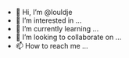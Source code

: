 - 👋 Hi, I’m @louldje
- 👀 I’m interested in ...
- 🌱 I’m currently learning ...
- 💞️ I’m looking to collaborate on ...
- 📫 How to reach me ...

<!---
louldje/louldje is a ✨ special ✨ repository because its `README.md` (this file) appears on your GitHub profile.
You can click the Preview link to take a look at your changes.
--->

